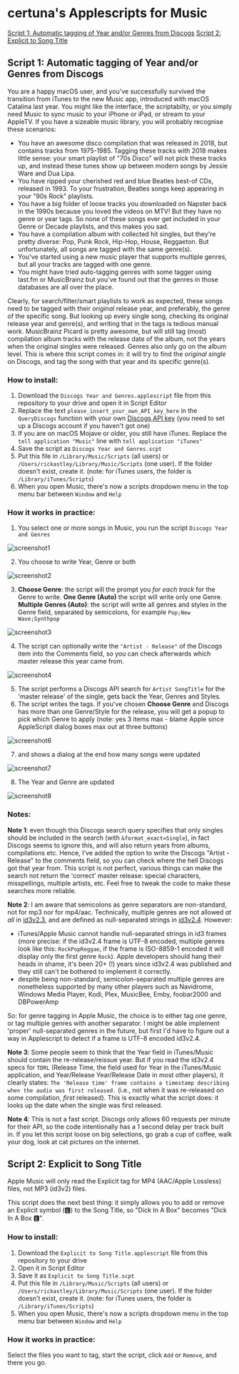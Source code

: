 # certuna's Applescripts for Music

[Script 1: Automatic tagging of Year and/or Genres from Discogs](#script-1-automatic-tagging-of-year-andor-genres-from-discogs)
[Script 2: Explicit to Song Title](#script-2-explicit-to-song-title)

## Script 1: Automatic tagging of Year and/or Genres from Discogs

You are a happy macOS user, and you've successfully survived the transition from iTunes to the new Music app, introduced with macOS Catalina last year. You might like the interface, the scriptabilty, or you simply need Music to sync music to your iPhone or iPad, or stream to your AppleTV. If you have a sizeable music library, you will probably recognise these scenarios:
- You have an awesome disco compilation that was released in 2018, but contains tracks from 1975-1985. Tagging these tracks with 2018 makes little sense: your smart playlist of "70s Disco" will not pick these tracks up, and instead these tunes show up between modern songs by Jessie Ware and Dua Lipa.
- You have ripped your cherished red and blue Beatles best-of CDs, released in 1993. To your frustration, Beatles songs keep appearing in your "90s Rock" playlists.
- You have a big folder of loose tracks you downloaded on Napster back in the 1990s because you loved the videos on MTV! But they have no genre or year tags. So none of these songs ever get included in your Genre or Decade playlists, and this makes you sad.
- You have a compilation album with collected hit singles, but they're pretty diverse: Pop, Punk Rock, Hip-Hop, House, Reggaeton. But unfortunately, all songs are tagged with the same genre(s).
- You've started using a new music player that supports multiple genres, but all your tracks are tagged with one genre.
- You might have tried auto-tagging genres with some tagger using last.fm or MusicBrainz but you've found out that the genres in those databases are all over the place.

Clearly, for search/filter/smart playlists to work as expected, these songs need to be tagged with their *original* release year, and preferably, the genre of the specific song. But looking up every single song, checking its original release year and genre(s), and writing that in the tags is tedious manual work. MusicBrainz Picard is pretty awesome, but will still tag (most) compilation album tracks with the release date of the album, not the years when the original singles were released. Genres also only go on the album level. This is where this script comes in: it will try to find the *original single* on Discogs, and tag the song with that year and its specific genre(s).

### How to install:
1. Download the `Discogs Year and Genres.applescript` file from this repository to your drive and open it in Script Editor
2. Replace the text `please_insert_your_own_API_key_here` in the `QueryDiscogs` function with your own [Discogs API key](https://www.discogs.com/settings/developers) (you need to set up a Discogs account if you haven't got one)
3. If you are on macOS Mojave or older, you still have iTunes. Replace the `tell application "Music"` line with `tell application "iTunes"`
4. Save the script as `Discogs Year and Genres.scpt`
5. Put this file in `/Library/Music/Scripts` (all users) or `/Users/rickastley/Library/Music/Scripts` (one user). If the folder doesn't exist, create it. (note: for iTunes users, the folder is `/Library/iTunes/Scripts`)
6. When you open Music, there's now a scripts dropdown menu in the top menu bar between `Window` and `Help`

### How it works in practice:
1. You select one or more songs in Music, you run the script `Discogs Year and Genres`

![screenshot1](images/1.png)

2. You choose to write Year, Genre or both

![screenshot2](images/2.png)

3. **Choose Genre**: the script will the prompt you *for each track* for the Genre to write. **One Genre (Auto)** the script will write only one Genre. **Multiple Genres (Auto)**: the script will write all genres and styles in the Genre field, separated by semicolons, for example `Pop;New Wave;Synthpop`

![screenshot3](images/3.png)

4. The script can optionally write the `"Artist - Release"` of the Discogs item into the Comments field, so you can check afterwards which master release this year came from.

![screenshot4](images/4.png)

5. The script performs a Discogs API search for `Artist SongTitle` for the 'master release' of the single, gets back the Year, Genres and Styles.
6. The script writes the tags. If you've chosen **Choose Genre** and Discogs has more than one Genre/Style for the release, you will get a popup to pick which Genre to apply (note: yes 3 items max - blame Apple since AppleScript dialog boxes max out at three buttons)

![screenshot6](images/6.png)

7. and shows a dialog at the end how many songs were updated

![screenshot7](images/7.png)

8. The Year and Genre are updated

![screenshot8](images/8.png)

### Notes:

**Note 1**: even though this Discogs search query specifies that only singles should be included in the search (with `&format_exact=Single`), in fact Discogs seems to ignore this, and will also return years from albums, compilations etc. Hence, I've added the option to write the Discogs "Artist - Release" to the comments field, so you can check where the hell Discogs got that year from. This script is not perfect, various things can make the search not return the 'correct' master release: special characters, misspellings, multiple artists, etc. Feel free to tweak the code to make these searches more reliable.

**Note 2**: I am aware that semicolons as genre separators are non-standard, not for mp3 nor for mp4/aac. Technically, multiple genres are not allowed *at all* in [id3v2.3](https://id3.org/id3v2.3.0#Declared_ID3v2_frames), and are defined as null-separated strings in [id3v2.4](https://id3.org/id3v2.4.0-frames). However:
- iTunes/Apple Music cannot handle null-separated strings in id3 frames (more precise: if the id3v2.4 frame is UTF-8 encoded, multiple genres look like this: `RockPopReggae`, if the frame is ISO-8859-1 encoded it will display only the first genre `Rock`). Apple developers should hang their heads in shame, it's been 20+ (!) years since id3v2.4 was published and they still can't be bothered to implement it correctly.
- despite being non-standard, semicolon-separated multiple genres are nonetheless supported by many other players such as Navidrome, Windows Media Player, Kodi, Plex, MusicBee, Emby, foobar2000 and DBPowerAmp

So: for genre tagging in Apple Music, the choice is to either tag one genre, or tag multiple genres with another separator. I might be able implement 'proper' null-separated genres in the future, but first I'd have to figure out a way in Applescript to detect if a frame is UTF-8 encoded id3v2.4.

**Note 3**: Some people seem to think that the Year field in iTunes/Music should contain the re-release/reissue year. But if you read the id3v2.4 specs for `TDRL` (Release Time, the field used for Year in the iTunes/Music application, and Year/Release Year/Release Date in most other players), it clearly states: `The 'Release time' frame contains a timestamp describing when the audio was first released.` (i.e., not when it was re-released on some compilation, _first_ released). This is exactly what the script does: it looks up the date when the single was first released.

**Note 4**: This is not a fast script. Discogs only allows 60 requests per minute for their API, so the code intentionally has a 1 second delay per track built in. If you let this script loose on big selections, go grab a cup of coffee, walk your dog, look at cat pictures on the internet.

## Script 2: Explicit to Song Title

Apple Music will only read the Explicit tag for MP4 (AAC/Apple Lossless) files, not MP3 (id3v2) files.

This script does the next best thing: it simply allows you to add or remove an Explicit symbol (🅴) to the Song Title, so "Dick In A Box" becomes "Dick In A Box 🅴". 

### How to install:
1. Download the `Explicit to Song Title.applescript` file from this repository to your drive
2. Open it in Script Editor
3. Save it as `Explicit to Song Title.scpt`
4. Put this file in `/Library/Music/Scripts` (all users) or `/Users/rickastley/Library/Music/Scripts` (one user). If the folder doesn't exist, create it. (note: for iTunes users, the folder is `/Library/iTunes/Scripts`)
5. When you open Music, there's now a scripts dropdown menu in the top menu bar between `Window` and `Help`

### How it works in practice:
Select the files you want to tag, start the script, click `Add` or `Remove`, and there you go.
